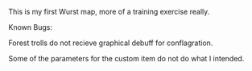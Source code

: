 This is my first Wurst map, more of a training exercise really.

Known Bugs:

Forest trolls do not recieve graphical debuff for conflagration.

Some of the parameters for the custom item do not do what I intended.